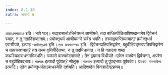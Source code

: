 ```yaml
---
index: 8.1.10
sutra: आबाधे च

---
```

   `आबाधनभावाधः` इति। भावे घञ्। यद्यत्राबाधोऽभिधेयधर्म आश्रीयते, तदा बाधितपीडिताविशब्दानामेव द्विर्वचनं स्यात्, न तु गतादिशब्दानाम्। प्रयोक्तृधर्म आश्रीयमाणे सर्वत्र भवति। तस्माद्व्याप्तिव्यायात्? प्रयोक्तृधर्म एवाश्रीयते, इत्याह -`प्रयोक्तृधर्मः` इति। `तत्र वत्र्तमानस्य` इति। द्विर्वचनप्रतिपत्तिद्वारेण, बहुव्रीहिवद्भावप्रतिपत्तिद्वारेण च तत्प्रकाशनात्? तत्र तस्य वृत्तिर्वेदितव्या, न तु तदभिधानात्। न हि गतादयः शब्दा कथञ्चिदाबाधनमभिदधति। चकारो वाक्यभेदमाचष्टे। तेन द्वयमत्र विधीयते -एकेन वाक्येन द्विर्वचनम्, अपरेण च बहुव्रीहिवद्भावः। `गतगतः` इत्यादौ पूर्ववत्? सोर्लुक्। `गतगता` इत्यादौ तु पुंवद्भावः पूर्ववदेव। `प्रियस्य गमनादिना` इत्यादि। एतेन प्रयोक्तृधर्मताऽबाधस्येति दर्शयति। आदिशब्देन विनाशादेग्र्रहणम्॥